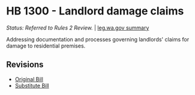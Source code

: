 # HB 1300 - Landlord damage claims
*Status: Referred to Rules 2 Review.* | [leg.wa.gov summary](https://app.leg.wa.gov/billsummary?BillNumber=1300&Year=2021)

Addressing documentation and processes governing landlords' claims for damage to residential premises.

## Revisions
* [Original Bill](1/)
* [Substitute Bill](S/)